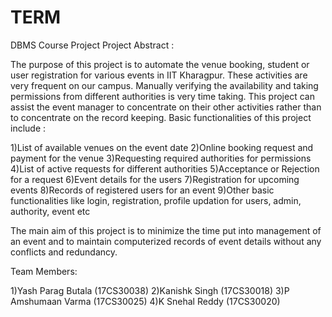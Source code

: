 # TERM
DBMS Course Project
Project Abstract : 

The purpose of this project is to automate the venue booking, student or user registration for various events in IIT Kharagpur. These activities are very frequent on our campus. Manually verifying the availability and taking permissions from different authorities is very time taking. This project can assist the event manager to concentrate on their other activities rather than to concentrate on the record keeping. Basic functionalities of this project include :

1)List of available venues on the event date
2)Online booking request and payment for the venue
3)Requesting required authorities for permissions
4)List of active requests for different authorities
5)Acceptance or Rejection for a request
6)Event details for the users
7)Registration for upcoming events
8)Records of registered users for an event
9)Other basic functionalities like login, registration, profile updation for users, admin, authority, event etc

The main aim of this project is to minimize the time put into management of an event and to maintain computerized records of event details without any conflicts and redundancy.

Team Members:

1)Yash Parag Butala (17CS30038)
2)Kanishk Singh (17CS30018)
3)P Amshumaan Varma (17CS30025)
4)K Snehal Reddy (17CS30020)
